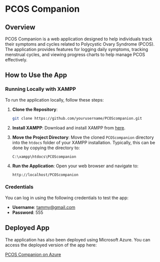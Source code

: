 # PCOS Companion

## Overview

PCOS Companion is a web application designed to help individuals track their symptoms and cycles related to Polycystic Ovary Syndrome (PCOS). The application provides features for logging daily symptoms, tracking menstrual cycles, and viewing progress charts to help manage PCOS effectively.

## How to Use the App

### Running Locally with XAMPP

To run the application locally, follow these steps:

1. **Clone the Repository**:
    ```bash
    git clone https://github.com/yourusername/PCOScompanion.git
    ```

2. **Install XAMPP**:
    Download and install XAMPP from [here](https://www.apachefriends.org/index.html).

3. **Move the Project Directory**:
    Move the cloned `PCOScompanion` directory into the `htdocs` folder of your XAMPP installation. Typically, this can be done by copying the directory to:
    ```
    C:\xampp\htdocs\PCOScompanion
    ```

4. **Run the Application**:
    Open your web browser and navigate to:
    ```
    http://localhost/PCOScompanion
    ```

### Credentials

You can log in using the following credentials to test the app:

- **Username**: tammy@gmail.com
- **Password**: 555

## Deployed App

The application has also been deployed using Microsoft Azure. You can access the deployed version of the app here:

[PCOS Companion on Azure](https://pcoscompanionapp.azurewebsites.net/)
